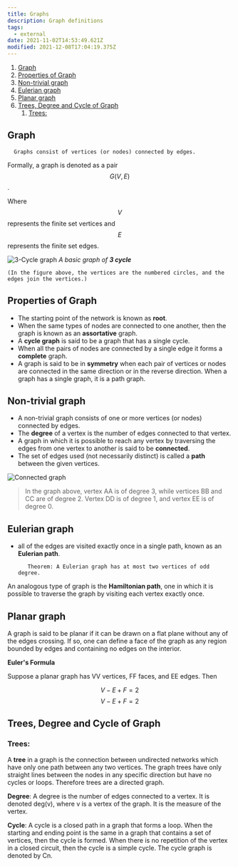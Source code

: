 ```yaml
---
title: Graphs
description: Graph definitions
tags:
  - external
date: 2021-11-02T14:53:49.621Z
modified: 2021-12-08T17:04:19.375Z
---
```


1. [Graph](#graph)
2. [Properties of Graph](#properties-of-graph)
3. [Non-trivial graph](#non-trivial-graph)
4. [Eulerian graph](#eulerian-graph)
5. [Planar graph](#planar-graph)
6. [Trees, Degree and Cycle of Graph](#trees-degree-and-cycle-of-graph)
   1. [Trees:](#trees)

## Graph

      Graphs consist of vertices (or nodes) connected by edges.

Formally, a graph is denoted as a pair $$G(V, E)$$.

Where $$V$$ represents the finite set vertices and $$E$$ represents the finite set edges.

![3-Cycle graph](/posts/img/tol/g01-3%20node%20graph.png)
_A basic graph of **3 cycle**_

    (In the figure above, the vertices are the numbered circles, and the edges join the vertices.)

## Properties of Graph

- The starting point of the network is known as **root**.
- When the same types of nodes are connected to one another, then the graph is known as an **assortative** graph.
- A **cycle graph** is said to be a graph that has a single cycle.
- When all the pairs of nodes are connected by a single edge it forms a **complete** graph.
- A graph is said to be in **symmetry** when each pair of vertices or nodes are connected in the same direction or in the reverse direction.
  When a graph has a single graph, it is a path graph.

## Non-trivial graph

- A non-trivial graph consists of one or more vertices (or nodes) connected by edges.
- The **degree** of a vertex is the number of edges connected to that vertex.
- A graph in which it is possible to reach any vertex by traversing the edges from one vertex to another is said to be **connected**.
- The set of edges used (not necessarily distinct) is called a **path** between the given vertices.

![Connected graph](/posts/img/tol/g02-connected%20graph.png)

> In the graph above, vertex AA is of degree 3, while vertices BB and CC are of degree 2. Vertex DD is of degree 1, and vertex EE is of degree 0.

## Eulerian graph

- all of the edges are visited exactly once in a single path, known as an **Eulerian path**.

         Theorem: A Eulerian graph has at most two vertices of odd degree.

An analogous type of graph is the **Hamiltonian path**, one in which it is possible to traverse the graph by visiting each vertex exactly once.

## Planar graph

A graph is said to be planar if it can be drawn on a flat plane without any of the edges crossing. If so, one can define a face of the graph as any region bounded by edges and containing no edges on the interior.

**Euler's Formula**

Suppose a planar graph has VV vertices, FF faces, and EE edges. Then

$$V − E + F = 2$$
$$V − E + F =2$$

## Trees, Degree and Cycle of Graph

### Trees:

A **tree** in a graph is the connection between undirected networks which have only one path between any two vertices. The graph trees have only straight lines between the nodes in any specific direction but have no cycles or loops. Therefore trees are a directed graph.

**Degree**: A degree is the number of edges connected to a vertex. It is denoted deg(v), where v is a vertex of the graph. It is the measure of the vertex.

**Cycle**: A cycle is a closed path in a graph that forms a loop. When the starting and ending point is the same in a graph that contains a set of vertices, then the cycle is formed. When there is no repetition of the vertex in a closed circuit, then the cycle is a simple cycle. The cycle graph is denoted by Cn.
